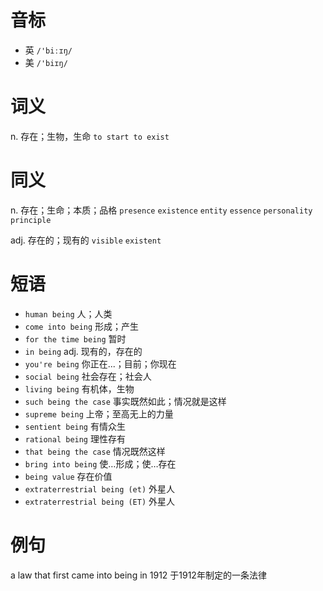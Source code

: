 # 音标

- 英 `/'biːɪŋ/`
- 美 `/'biɪŋ/`

# 词义

n. 存在；生物，生命
`to start to exist`

# 同义

n. 存在；生命；本质；品格
`presence` `existence` `entity` `essence` `personality` `principle`

adj. 存在的；现有的
`visible` `existent`

# 短语

- `human being` 人；人类
- `come into being` 形成；产生
- `for the time being` 暂时
- `in being` adj. 现有的，存在的
- `you're being` 你正在...；目前；你现在
- `social being` 社会存在；社会人
- `living being` 有机体，生物
- `such being the case` 事实既然如此；情况就是这样
- `supreme being` 上帝；至高无上的力量
- `sentient being` 有情众生
- `rational being` 理性存有
- `that being the case` 情况既然这样
- `bring into being` 使…形成；使…存在
- `being value` 存在价值
- `extraterrestrial being (et)` 外星人
- `extraterrestrial being (ET)` 外星人

# 例句

a law that first came into being in 1912
于1912年制定的一条法律


